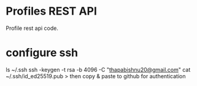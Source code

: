 # Profiles REST API

Profile rest api code.


# configure ssh
ls ~/.ssh
ssh -keygen -t rsa -b 4096 -C "thapabishnu20@gmail.com"
cat ~/.ssh/id_ed25519.pub > then copy & paste to github for authentication

